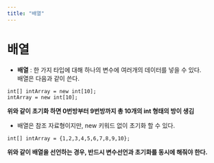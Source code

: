 ```yaml
---
title: "배열"
---
```


# 배열
- **배열** : 한 가지 타입에 대해 하나의 변수에 여러개의 데이터를 넣을 수 있다.  
  배열은 다음과 같이 쓴다.

```
int[] intArray = new int[10];    
intArray = new int[10];
```  
**위와 같이 초기화 하면 0번방부터 9번방까지 총 10개의 int 형태의 방이 생김**  
- 배열은 참조 자료형이지만, new 키워드 없이 초기화 할 수 있다.  
```
int[] intArray = {1,2,3,4,5,6,7,8,9,10};
```
**위와 같이 배열을 선언하는 경우, 반드시 변수선언과 초기화를 동시에 해줘야 한다.**  
